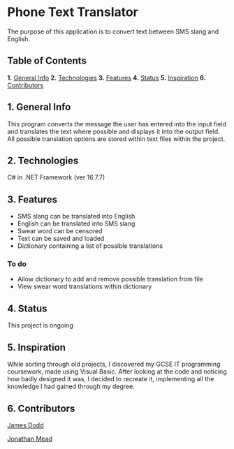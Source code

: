 # Phone Text Translator

The purpose of this application is to convert text between SMS slang and English.


## Table of Contents
__1.__ [General Info](#1-general-info)
__2.__ [Technologies](#2-technologies)
__3.__ [Features](#3-features)
__4.__ [Status](#4-status)
__5.__ [Inspiration](#5-inspiration)
__6.__ [Contributors](#6-contributors)


## 1. General Info
This program converts the message the user has entered into the input field and translates the text where possible and displays it into the output field.  All possible translation options are stored within text files within the project. 


## 2. Technologies
C# in .NET Framework (ver 16.7.7)


## 3. Features
- SMS slang can be translated into English
- English can be translated into SMS slang
- Swear word can be censored 
- Text can be saved and loaded 
- Dictionary containing a list of possible translations

### To do
- Allow dictionary to add and remove possible translation from file
- View swear word translations within dictionary


## 4. Status
This project is ongoing


## 5. Inspiration
While sorting through old projects, I discovered my GCSE IT programming coursework, made using Visual Basic.  After looking at the code and noticing how badly designed it was, I decided to recreate it, implementing all the knowledge I had gained through my degree.


## 6. Contributors
[James Dodd](github.com/JamesDodd1)

[Jonathan Mead](github.com/Jonathan-D-M)
